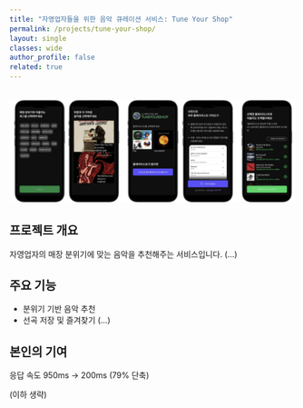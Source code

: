 ```yaml
---
title: "자영업자들을 위한 음악 큐레이션 서비스: Tune Your Shop"
permalink: /projects/tune-your-shop/
layout: single
classes: wide
author_profile: false
related: true
---
```

<img src="/assets/images/tune-your-shop.png"
     alt="Tune Your Shop"
     style="max-width: 100%; height: auto; display: block; margin: 2rem auto;" />


## 프로젝트 개요

자영업자의 매장 분위기에 맞는 음악을 추천해주는 서비스입니다. (…)

## 주요 기능

- 분위기 기반 음악 추천
- 선곡 저장 및 즐겨찾기 (…)

## 본인의 기여

응답 속도 950ms → 200ms (79% 단축)

(이하 생략)
